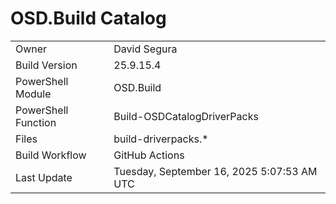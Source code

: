﻿# OSD.Build Catalog

| | |
|-|-|
| Owner | David Segura |
| Build Version | 25.9.15.4 |
| PowerShell Module | OSD.Build |
| PowerShell Function | Build-OSDCatalogDriverPacks |
| Files | build-driverpacks.* |
| Build Workflow | GitHub Actions |
| Last Update | Tuesday, September 16, 2025 5:07:53 AM UTC |
